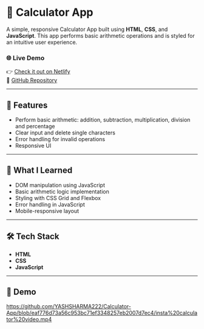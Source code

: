 # 🧮 Calculator App

A simple, responsive Calculator App built using **HTML**, **CSS**, and **JavaScript**. This app performs basic arithmetic operations and is styled for an intuitive user experience.

### 🌐 Live Demo

👉 [Check it out on Netlify](https://instacalculator.netlify.app/)  
📁 [GitHub Repository](https://github.com/YASHSHARMA222/Calculator-App.git)

---

## 🚀 Features

- Perform basic arithmetic: addition, subtraction, multiplication, division and percentage
- Clear input and delete single characters
- Error handling for invalid operations
- Responsive UI

---

## 🧠 What I Learned

- DOM manipulation using JavaScript
- Basic arithmetic logic implementation
- Styling with CSS Grid and Flexbox
- Error handling in JavaScript
- Mobile-responsive layout

---

## 🛠 Tech Stack

- **HTML**
- **CSS**
- **JavaScript**

---

## 📸 Demo

https://github.com/YASHSHARMA222/Calculator-App/blob/eaf776d73a56c953bc71ef3348257eb2007d7ec4/insta%20calculator%20video.mp4
